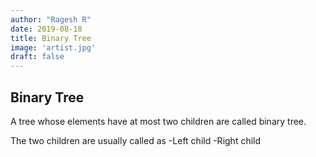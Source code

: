 ```yaml
---
author: "Ragesh R"
date: 2019-08-18
title: Binary Tree
image: 'artist.jpg'
draft: false
---
```


## Binary Tree
A tree whose elements have at most two children are called binary tree.

The two children are usually called as
-Left child
-Right child
